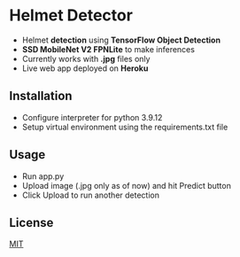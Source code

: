 # Helmet Detector

- Helmet **detection** using **TensorFlow Object Detection**
- **SSD MobileNet V2 FPNLite** to make inferences
- Currently works with **.jpg** files only 
- Live web app deployed on **Heroku**  

## Installation

- Configure interpreter for python 3.9.12
- Setup virtual environment using the requirements.txt file

## Usage

- Run app.py
- Upload image (.jpg only as of now) and hit Predict button 
- Click Upload to run another detection

## License
[MIT](https://choosealicense.com/licenses/mit/)
